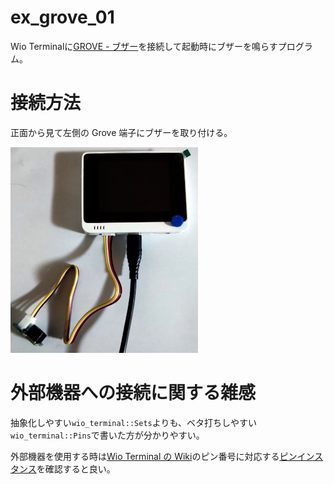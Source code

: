 # ex_grove_01
Wio Terminalに[GROVE - ブザー](https://www.switch-science.com/products/804)を接続して起動時にブザーを鳴らすプログラム。

# 接続方法
正面から見て左側の Grove 端子にブザーを取り付ける。

![Alt text](DSC_1106.JPG)

# 外部機器への接続に関する雑感
抽象化しやすい```wio_terminal::Sets```よりも、ベタ打ちしやすい```wio_terminal::Pins```で書いた方が分かりやすい。

外部機器を使用する時は[Wio Terminal の Wiki](https://wiki.seeedstudio.com/Wio-Terminal-Getting-Started/)のピン番号に対応する[ピンインスタンス](https://docs.rs/wio_terminal/0.6.1/wio_terminal/struct.Pins.html)を確認すると良い。